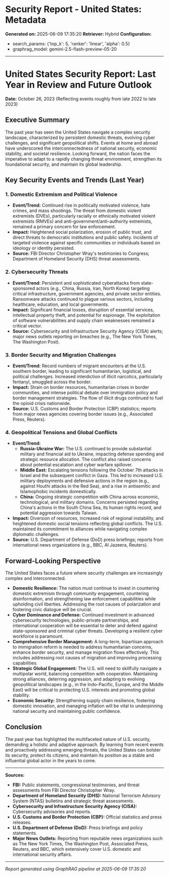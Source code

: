 # Security Report - United States: Metadata

**Generated on:** 2025-06-09 17:35:20
**Retriever:** Hybrid
**Configuration:**
- search_params: {'top_k': 5, 'ranker': 'linear', 'alpha': 0.5}
- graphrag_model: gemini-2.5-flash-preview-05-20

---

# United States Security Report: Last Year in Review and Future Outlook

**Date:** October 26, 2023 (Reflecting events roughly from late 2022 to late 2023)

## Executive Summary

The past year has seen the United States navigate a complex security landscape, characterized by persistent domestic threats, evolving cyber challenges, and significant geopolitical shifts. Events at home and abroad have underscored the interconnectedness of national security, economic stability, and societal resilience. Looking forward, the nation faces the imperative to adapt to a rapidly changing threat environment, strengthen its foundational security, and maintain its global leadership.

## Key Security Events and Trends (Last Year)

### 1. Domestic Extremism and Political Violence

*   **Event/Trend:** Continued rise in politically motivated violence, hate crimes, and mass shootings. The threat from domestic violent extremists (DVEs), particularly racially or ethnically motivated violent extremists (RMVEs) and anti-government/anti-authority extremists, remained a primary concern for law enforcement.
*   **Impact:** Heightened social polarization, erosion of public trust, and direct threats to democratic institutions and public safety. Incidents of targeted violence against specific communities or individuals based on ideology or identity persisted.
*   **Source:** FBI Director Christopher Wray's testimonies to Congress; Department of Homeland Security (DHS) threat assessments.

### 2. Cybersecurity Threats

*   **Event/Trend:** Persistent and sophisticated cyberattacks from state-sponsored actors (e.g., China, Russia, Iran, North Korea) targeting critical infrastructure, government agencies, and private sector entities. Ransomware attacks continued to plague various sectors, including healthcare, education, and local governments.
*   **Impact:** Significant financial losses, disruption of essential services, intellectual property theft, and potential for espionage. The exploitation of software vulnerabilities and supply chain weaknesses remained a critical vector.
*   **Source:** Cybersecurity and Infrastructure Security Agency (CISA) alerts; major news outlets reporting on breaches (e.g., The New York Times, The Washington Post).

### 3. Border Security and Migration Challenges

*   **Event/Trend:** Record numbers of migrant encounters at the U.S. southern border, leading to significant humanitarian, logistical, and political challenges. Increased interdiction of illicit narcotics, particularly fentanyl, smuggled across the border.
*   **Impact:** Strain on border resources, humanitarian crises in border communities, and intense political debate over immigration policy and border management strategies. The flow of illicit drugs continued to fuel the opioid crisis nationwide.
*   **Source:** U.S. Customs and Border Protection (CBP) statistics; reports from major news agencies covering border issues (e.g., Associated Press, Reuters).

### 4. Geopolitical Tensions and Global Conflicts

*   **Event/Trend:**
    *   **Russia-Ukraine War:** The U.S. continued to provide substantial military and financial aid to Ukraine, impacting defense spending and strategic resource allocation. The conflict also raised concerns about potential escalation and cyber warfare spillover.
    *   **Middle East:** Escalating tensions following the October 7th attacks in Israel and the subsequent conflict in Gaza. This led to increased U.S. military deployments and defensive actions in the region (e.g., against Houthi attacks in the Red Sea), and a rise in antisemitic and Islamophobic incidents domestically.
    *   **China:** Ongoing strategic competition with China across economic, technological, and military domains. Concerns persisted regarding China's actions in the South China Sea, its human rights record, and potential aggression towards Taiwan.
*   **Impact:** Diversion of resources, increased risk of regional instability, and heightened domestic social tensions reflecting global conflicts. The U.S. maintained its commitment to alliances while navigating complex diplomatic challenges.
*   **Source:** U.S. Department of Defense (DoD) press briefings; reports from international news organizations (e.g., BBC, Al Jazeera, Reuters).

## Forward-Looking Perspective

The United States faces a future where security challenges are increasingly complex and interconnected.

*   **Domestic Resilience:** The nation must continue to invest in countering domestic extremism through community engagement, countering disinformation, and strengthening law enforcement capabilities while upholding civil liberties. Addressing the root causes of polarization and fostering civic dialogue will be crucial.
*   **Cyber Dominance and Defense:** Continued investment in advanced cybersecurity technologies, public-private partnerships, and international cooperation will be essential to deter and defend against state-sponsored and criminal cyber threats. Developing a resilient cyber workforce is paramount.
*   **Comprehensive Border Management:** A long-term, bipartisan approach to immigration reform is needed to address humanitarian concerns, enhance border security, and manage migration flows effectively. This includes addressing root causes of migration and improving processing capabilities.
*   **Strategic Global Engagement:** The U.S. will need to skillfully navigate a multipolar world, balancing competition with cooperation. Maintaining strong alliances, deterring aggression, and adapting to evolving geopolitical landscapes (e.g., in the Indo-Pacific, Europe, and the Middle East) will be critical to protecting U.S. interests and promoting global stability.
*   **Economic Security:** Strengthening supply chain resilience, fostering domestic innovation, and managing inflation will be vital to underpinning national security and maintaining public confidence.

## Conclusion

The past year has highlighted the multifaceted nature of U.S. security, demanding a holistic and adaptive approach. By learning from recent events and proactively addressing emerging threats, the United States can bolster its security, protect its citizens, and maintain its position as a stable and influential global actor in the years to come.

---

**Sources:**

*   **FBI:** Public statements, congressional testimonies, and threat assessments from FBI Director Christopher Wray.
*   **Department of Homeland Security (DHS):** National Terrorism Advisory System (NTAS) bulletins and strategic threat assessments.
*   **Cybersecurity and Infrastructure Security Agency (CISA):** Cybersecurity advisories and reports.
*   **U.S. Customs and Border Protection (CBP):** Official statistics and press releases.
*   **U.S. Department of Defense (DoD):** Press briefings and policy statements.
*   **Major News Outlets:** Reporting from reputable news organizations such as The New York Times, The Washington Post, Associated Press, Reuters, and BBC, which extensively cover U.S. domestic and international security affairs.

---

*Report generated using GraphRAG pipeline at 2025-06-09 17:35:20*